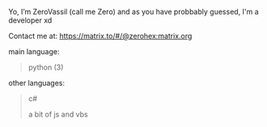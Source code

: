 Yo, I’m ZeroVassil (call me Zero) and as you have probbably guessed, I'm a developer xd

Contact me at:
https://matrix.to/#/@zerohex:matrix.org

main language:
> python (3)

other languages:
> c# 
> 
> a bit of js and vbs


